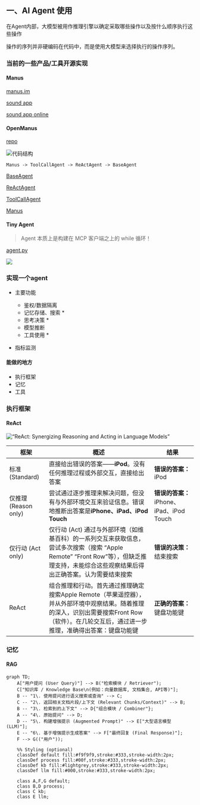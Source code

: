 ## 一、AI Agent 使用


在Agent内部，大模型被用作推理引擎以确定采取哪些操作以及按什么顺序执行这些操作

操作的序列并非硬编码在代码中，而是使用大模型来选择执行的操作序列。

### 当前的一些产品/工具开源实现

#### Manus
[manus.im](https://manus.im/?index=1)

[sound app](https://manus.im/share/QfmleZqV5JDSk5uPYijvt2?replay=1)

[sound app online](https://wctwhram.manus.space/)


#### OpenManus
[repo](https://github.com/mannaandpoem/OpenManus/tree/main)

![代码结构](https://cdn.jsdelivr.net/gh/lvsoso/rnotes@main/img/2025-06-07-16-24-20.png)

```shell
Manus -> ToolCallAgent -> ReActAgent -> BaseAgent
```

[BaseAgent](https://github.com/mannaandpoem/OpenManus/blob/main/app/agent/base.py)

[ReActAgent](https://github.com/mannaandpoem/OpenManus/blob/main/app/agent/react.py)

[ToolCallAgent](https://github.com/mannaandpoem/OpenManus/blob/main/app/agent/toolcall.py)

[Manus](https://github.com/mannaandpoem/OpenManus/blob/main/app/agent/manus.py)

#### Tiny Agent

> Agent 本质上是构建在 MCP 客户端之上的 while 循环！

[agent.py](https://github.com/huggingface/huggingface_hub/blob/main/src/huggingface_hub/inference/_mcp/agent.py)

![](https://cdn.jsdelivr.net/gh/lvsoso/rnotes@main/img/2025-06-07-19-16-53.png)

### 实现一个agent
- 主要功能
    - 鉴权/数据隔离
    - 记忆存储、搜索 *
    - 思考决策  *
    - 模型推断
    - 工具使用  *

- 指标监测

#### 能做的地方
- 执行框架
- 记忆
- 工具

### 执行框架
 
#### ReAct

![“ReAct: Synergizing Reasoning and Acting in Language Models”](https://cdn.jsdelivr.net/gh/lvsoso/rnotes@main/img/2025-06-02-18-03-49.png)


| 框架              | 概述                                                                                                                                                              | 结果                                     |
|-------------------|-------------------------------------------------------------------------------------------------------------------------------------------------------------------|------------------------------------------|
| 标准 (Standard)   | 直接给出错误的答案——**iPod**。没有任何推理过程或外部交互，直接给出答案                                                                                                   | **错误的答案：** iPod                    |
| 仅推理 (Reason only) | 尝试通过逐步推理来解决问题，但没有与外部环境交互来验证信息。错误地推断出答案是**iPhone、iPad、iPod Touch** | **错误的答案：** iPhone、iPad、iPod Touch |
| 仅行动 (Act only)   | 仅行动 (Act) 通过与外部环境（如维基百科）的一系列交互来获取信息，尝试多次搜索（搜索 “Apple Remote” “Front Row”等），但缺乏推理支持，未能综合这些观察结果后得出正确答案。认为需要结束搜索 | **错误的决策：** 结束搜索                  |
| ReAct             | 组合推理和行动。首先通过推理确定搜索Apple Remote（苹果遥控器），并从外部环境中观察结果。随着推理的深入，识别出需要搜索Front Row（软件）。在几轮交互后，通过进一步推理，准确得出答案：键盘功能键 | **正确的答案：** 键盘功能键                |

### 记忆

#### RAG

```mermaid
graph TD;
    A["用户提问 (User Query)"] --> B("检索模块 / Retriever");
    C["知识库 / Knowledge Base\n(例如：向量数据库, 文档集合, API等)"];
    B -- "1\. 使用提问进行语义搜索或查询" --> C;
    C -- "2\. 返回相关文档片段/上下文 (Relevant Chunks/Context)" --> B;
    B -- "3\. 检索到的上下文" --> D{"组合模块 / Combiner"};
    A -- "4\. 原始提问" --> D;
    D -- "5\. 构建增强提示 (Augmented Prompt)" --> E["大型语言模型 (LLM)"];
    E -- "6\. 基于增强提示生成答案" --> F["最终回复 (Final Response)"];
    F --> G(("用户"));

    %% Styling (optional)
    classDef default fill:#f9f9f9,stroke:#333,stroke-width:2px;
    classDef process fill:#00f,stroke:#333,stroke-width:2px;
    classDef kb fill:#lightgrey,stroke:#333,stroke-width:2px;
    classDef llm fill:#000,stroke:#333,stroke-width:2px;

    class A,F,G default;
    class B,D process;
    class C kb;
    class E llm;
```

